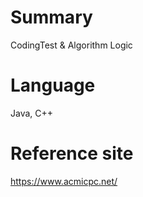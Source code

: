 # Summary
CodingTest & Algorithm Logic

# Language
Java, C++

# Reference site
https://www.acmicpc.net/
